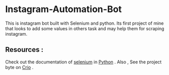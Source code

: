 # Instagram-Automation-Bot
This is instagram bot built with Selenium and python. Its first project of mine that looks to add some values in others task and may help them for scraping instagram.

## Resources : 
Check out the documentation of [selenium](https://selenium-python.readthedocs.io/) in [Python](https://docs.python.org/3/) .
Also , See the project byte on [Crio](https://docs.python.org/3/) .
